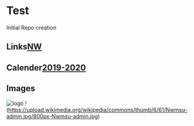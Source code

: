# Test
Initial Repo creation
## Links[NW](https://www.nwmissouri.edu/)

## Calender[2019-2020](https://www.nwmissouri.edu/academics/calendar.htm)

## Images
![logo](https://upload.wikimedia.org/wikipedia/en/3/32/NW_Missouri_State_seal.png)
!(https://upload.wikimedia.org/wikipedia/commons/thumb/6/61/Nwmsu-admin.jpg/800px-Nwmsu-admin.jpg)

